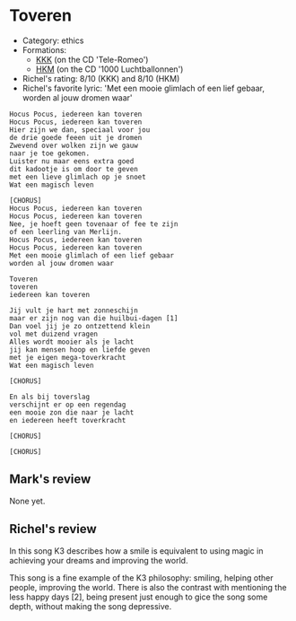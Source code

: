 # Toveren

 * Category: ethics
 * Formations: 
    * [KKK](Kkk.md) (on the CD 'Tele-Romeo')
    * [HKM](Hkm.md) (on the CD '1000 Luchtballonnen')
 * Richel's rating: 8/10 (KKK) and 8/10 (HKM)
 * Richel's favorite lyric: 'Met een mooie glimlach of een lief gebaar, worden al jouw dromen waar'

```
Hocus Pocus, iedereen kan toveren
Hocus Pocus, iedereen kan toveren
Hier zijn we dan, speciaal voor jou
de drie goede feeen uit je dromen
Zwevend over wolken zijn we gauw
naar je toe gekomen.
Luister nu maar eens extra goed
dit kadootje is om door te geven
met een lieve glimlach op je snoet
Wat een magisch leven

[CHORUS]
Hocus Pocus, iedereen kan toveren
Hocus Pocus, iedereen kan toveren
Nee, je hoeft geen tovenaar of fee te zijn
of een leerling van Merlijn.
Hocus Pocus, iedereen kan toveren
Hocus Pocus, iedereen kan toveren
Met een mooie glimlach of een lief gebaar
worden al jouw dromen waar

Toveren 
toveren
iedereen kan toveren

Jij vult je hart met zonneschijn
maar er zijn nog van die huilbui-dagen [1]
Dan voel jij je zo ontzettend klein
vol met duizend vragen
Alles wordt mooier als je lacht
jij kan mensen hoop en liefde geven
met je eigen mega-toverkracht
Wat een magisch leven

[CHORUS]

En als bij toverslag
verschijnt er op een regendag
een mooie zon die naar je lacht
en iedereen heeft toverkracht

[CHORUS]

[CHORUS]
```

## Mark's review

None yet.

## Richel's review

In this song K3 describes how a smile is equivalent to using magic in
achieving your dreams and improving the world.

This song is a fine example of the K3 philosophy: smiling, helping
other people, improving the world. There is also the contrast with
mentioning the less happy days [2], being present just enough to
gice the song some depth, without making the song depressive.
